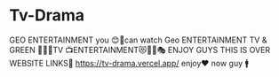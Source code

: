 # Tv-Drama
GEO ENTERTAINMENT
you 😊👏can watch Geo ENTERTAINMENT TV & GREEN 🌳💚🍏TV 📺ENTERTAINMENT😻🎊🎈🎭 ENJOY GUYS 
THIS IS OVER WEBSITE LINKS🔗
https://tv-drama.vercel.app/
enjoy❤ now guy 🚹
